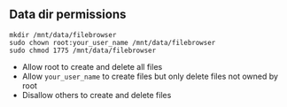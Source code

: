 ## Data dir permissions
```
mkdir /mnt/data/filebrowser
sudo chown root:your_user_name /mnt/data/filebrowser
sudo chmod 1775 /mnt/data/filebrowser
```
- Allow root to create and delete all files
- Allow `your_user_name` to create files but only delete files not owned by root
- Disallow others to create and delete files
